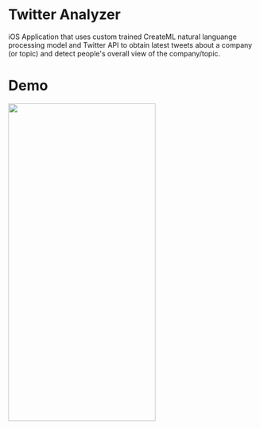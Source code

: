 #  Twitter Analyzer
iOS Application that uses custom trained CreateML natural languange processing model and Twitter API to obtain latest tweets about a company (or topic) and detect people's overall view of the company/topic. 

# Demo 

<img src="https://user-images.githubusercontent.com/90746623/203139315-2a8ac5d0-ca8e-4e4e-8f8b-8c2d82299bd1.gif" width="296" height="640"/>



